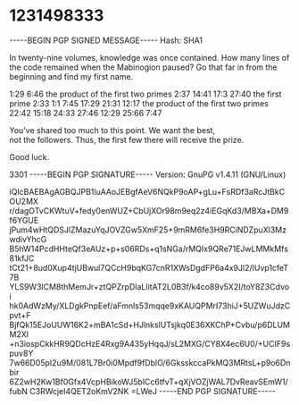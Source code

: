 # 1231498333


-----BEGIN PGP SIGNED MESSAGE-----
Hash: SHA1
 
In twenty-nine volumes, knowledge was once contained.
How many lines of the code remained when the Mabinogion paused?
Go that far in from the beginning and find my first name.
 
1:29
6:46
the product of the first two primes
2:37
14:41
17:3
27:40
the first prime
2:33
1:1
7:45
17:29
21:31
12:17
the product of the first two primes
22:42
15:18
24:33
27:46
12:29
25:66
7:47
 
You've shared too much to this point.  We want the best,  
not the followers.  Thus, the first few there will receive
the prize.
 
Good luck.
 
3301
-----BEGIN PGP SIGNATURE-----
Version: GnuPG v1.4.11 (GNU/Linux)
 
iQIcBAEBAgAGBQJPB1luAAoJEBgfAeV6NQkP9oAP+gLu+FsRDf3aRcJtBkCOU2MX
r/dagOTvCKWtuV+fedy0enWUZ+CbUjXOr98m9eq2z4iEGqKd3/MBXa+DM9f6YGUE
jPum4wHtQDSJlZMazuYqJOVZGw5XmF25+9mRM6fe3H9RCiNDZpuXl3MzwdivYhcG
B5hW14PcdHHteQf3eAUz+p+s06RDs+q1sNGa/rMQIx9QRe71EJwLMMkMfs81kfJC
tCt21+8ud0Xup4tjUBwul7QCcH9bqKG7cnR1XWsDgdFP6a4x9Jl2/IUvp1cfeT7B
YLS9W3lCM8thMemJr+ztQPZrpDlaLIitAT2L0B3f/k4co89v5X2I/toY8Z3Cdvoi
hk0AdWzMy/XLDgkPnpEef/aFmnls53mqqe9xKAUQPMrI73hiJ+5UZWuJdzCpvt+F
BjfQk15EJoUUW16K2+mBA1cSd+HJlnkslUTsjkq0E36XKChP+Cvbu/p6DLUMM2Xl
+n3iospCkkHR9QDcHzE4Rxg9A435yHqqJ/sL2MXG/CY8X4ec6U0/+UCIF9spuv8Y
7w66D05pI2u9M/081L7Br0i0Mpdf9fDblO/6GksskccaPkMQ3MRtsL+p9o6Dnbir
6Z2wH2Kw1Bf0Gfx4VcpHBikoWJ5blCc6tfvT+qXjVOZjWAL7DvReavSEmW1/fubN
C3RWcjeI4QET2oKmV2NK
=LWeJ
-----END PGP SIGNATURE-----
